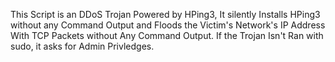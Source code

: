 This Script is an DDoS Trojan Powered by HPing3, It silently Installs HPing3 without any Command Output and Floods the Victim's Network's IP Address With TCP Packets without Any Command Output. If the Trojan Isn't Ran with sudo, it asks for Admin Privledges.
